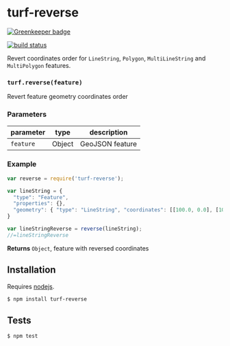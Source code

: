# turf-reverse

[![Greenkeeper badge](https://badges.greenkeeper.io/stepankuzmin/turf-reverse.svg)](https://greenkeeper.io/)

[![build status](https://secure.travis-ci.org/stepankuzmin/turf-reverse.png)](http://travis-ci.org/stepankuzmin/turf-reverse)

Revert coordinates order for `LineString`, `Polygon`, `MultiLineString` and `MultiPolygon` features.

### `turf.reverse(feature)`

Revert feature geometry coordinates order

### Parameters

| parameter           | type   | description                     |
| ------------------- | ------ | ------------------------------- |
| `feature`           | Object | GeoJSON feature                 |


### Example

```js
var reverse = require('turf-reverse');

var lineString = {
  "type": "Feature",
  "properties": {},
  "geometry": { "type": "LineString", "coordinates": [[100.0, 0.0], [101.0, 1.0]] }
}

var lineStringReverse = reverse(lineString);
//=lineStringReverse
```

**Returns** `Object`, feature with reversed coordinates

## Installation

Requires [nodejs](http://nodejs.org/).

```sh
$ npm install turf-reverse
```

## Tests

```sh
$ npm test
```
